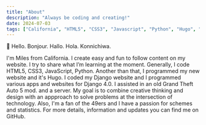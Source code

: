 ```yaml
---
title: "About"
description: "Always be coding and creating!"
date: 2024-07-03
tags: ["California", "HTML5", "CSS3", "Javascript", "Python", "Hugo", "Django", "49ers",]
---
```

👋 Hello. Bonjour. Hallo. Hola. Konnichiwa.

I'm Miles from California. I create easy and fun to follow content on my website. I try to share what I’m learning at the moment. Generally, I code HTML5, CSS3, JavaScript, Python. Another than that, I programmed my new website and it's Hugo. I coded my Django website and I programmed various apps and websites for Django 4.0. I assisted in an old Grand Theft Auto 5 mod. and a server. My goal is to combine creative thinking and design with an appproach to solve problems at the intersection of technology. Also, I'm a fan of the 49ers and I have a passion for schemes and statistics. For more details, information and updates you can find me on GitHub. 